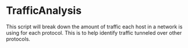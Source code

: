 # TrafficAnalysis
This script will break down the amount of traffic each host in a network is using for each protocol. This is to help identify traffic tunneled over other protocols. 
